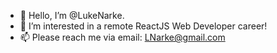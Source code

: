 - 👋 Hello, I’m @LukeNarke.
- 👀 I’m interested in a remote ReactJS Web Developer career!
- 📫 Please reach me via email: LNarke@gmail.com 


<!---
LukeNarke/LukeNarke is a ✨ special ✨ repository because its `README.md` (this file) appears on your GitHub profile.
You can click the Preview link to take a look at your changes.
--->
